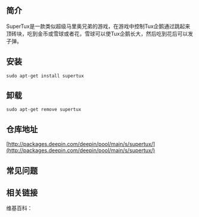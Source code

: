 ## 简介

SuperTux是一款类似超级马里奥兄弟的游戏，在游戏中控制Tux企鹅通过跳起来顶砖块，吃到金币或雪球或者花，雪球可以使Tux企鹅长大，然后吃到花后可以发子弹。

## 安装

`sudo apt-get install supertux`

## 卸载

`sudo apt-get remove supertux`

## 仓库地址

[http://packages.deepin.com/deepin/pool/main/s/supertux/](http://packages.deepin.com/deepin/pool/main/s/supertux/)


## 常见问题


## 相关链接

维基百科：